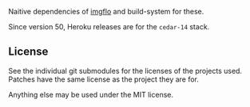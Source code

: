 
Naitive dependencies of [imgflo](http://github.com/imgflo/imgflo) and build-system for these.

Since version 50, Heroku releases are for the `cedar-14` stack.

License
--------
See the individual git submodules for the licenses of the projects used.
Patches have the same license as the project they are for.

Anything else may be used under the MIT license.
